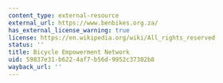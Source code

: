 ```yaml
---
content_type: external-resource
external_url: https://www.benbikes.org.za/
has_external_license_warning: true
license: https://en.wikipedia.org/wiki/All_rights_reserved
status: ''
title: Bicycle Empowerment Network
uid: 59837e31-b622-4af7-b56d-9952c37302b8
wayback_url: ''
---
```

